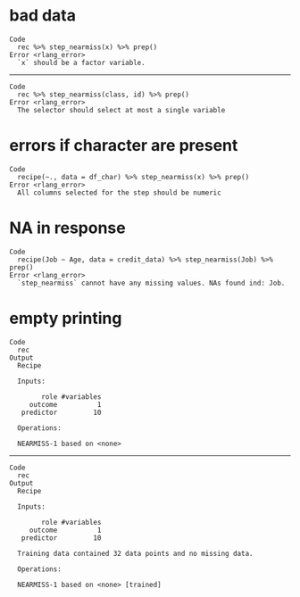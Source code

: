 # bad data

    Code
      rec %>% step_nearmiss(x) %>% prep()
    Error <rlang_error>
      `x` should be a factor variable.

---

    Code
      rec %>% step_nearmiss(class, id) %>% prep()
    Error <rlang_error>
      The selector should select at most a single variable

# errors if character are present

    Code
      recipe(~., data = df_char) %>% step_nearmiss(x) %>% prep()
    Error <rlang_error>
      All columns selected for the step should be numeric

# NA in response

    Code
      recipe(Job ~ Age, data = credit_data) %>% step_nearmiss(Job) %>% prep()
    Error <rlang_error>
      `step_nearmiss` cannot have any missing values. NAs found ind: Job.

# empty printing

    Code
      rec
    Output
      Recipe
      
      Inputs:
      
            role #variables
         outcome          1
       predictor         10
      
      Operations:
      
      NEARMISS-1 based on <none>

---

    Code
      rec
    Output
      Recipe
      
      Inputs:
      
            role #variables
         outcome          1
       predictor         10
      
      Training data contained 32 data points and no missing data.
      
      Operations:
      
      NEARMISS-1 based on <none> [trained]

